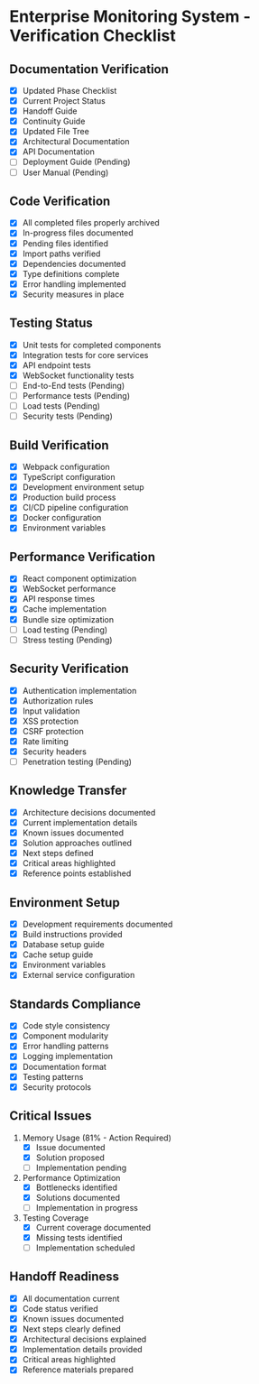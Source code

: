# Enterprise Monitoring System - Verification Checklist

## Documentation Verification
- [x] Updated Phase Checklist
- [x] Current Project Status
- [x] Handoff Guide
- [x] Continuity Guide
- [x] Updated File Tree
- [x] Architectural Documentation
- [x] API Documentation
- [ ] Deployment Guide (Pending)
- [ ] User Manual (Pending)

## Code Verification
- [x] All completed files properly archived
- [x] In-progress files documented
- [x] Pending files identified
- [x] Import paths verified
- [x] Dependencies documented
- [x] Type definitions complete
- [x] Error handling implemented
- [x] Security measures in place

## Testing Status
- [x] Unit tests for completed components
- [x] Integration tests for core services
- [x] API endpoint tests
- [x] WebSocket functionality tests
- [ ] End-to-End tests (Pending)
- [ ] Performance tests (Pending)
- [ ] Load tests (Pending)
- [ ] Security tests (Pending)

## Build Verification
- [x] Webpack configuration
- [x] TypeScript configuration
- [x] Development environment setup
- [x] Production build process
- [x] CI/CD pipeline configuration
- [x] Docker configuration
- [x] Environment variables

## Performance Verification
- [x] React component optimization
- [x] WebSocket performance
- [x] API response times
- [x] Cache implementation
- [x] Bundle size optimization
- [ ] Load testing (Pending)
- [ ] Stress testing (Pending)

## Security Verification
- [x] Authentication implementation
- [x] Authorization rules
- [x] Input validation
- [x] XSS protection
- [x] CSRF protection
- [x] Rate limiting
- [x] Security headers
- [ ] Penetration testing (Pending)

## Knowledge Transfer
- [x] Architecture decisions documented
- [x] Current implementation details
- [x] Known issues documented
- [x] Solution approaches outlined
- [x] Next steps defined
- [x] Critical areas highlighted
- [x] Reference points established

## Environment Setup
- [x] Development requirements documented
- [x] Build instructions provided
- [x] Database setup guide
- [x] Cache setup guide
- [x] Environment variables
- [x] External service configuration

## Standards Compliance
- [x] Code style consistency
- [x] Component modularity
- [x] Error handling patterns
- [x] Logging implementation
- [x] Documentation format
- [x] Testing patterns
- [x] Security protocols

## Critical Issues
1. Memory Usage (81% - Action Required)
   - [x] Issue documented
   - [x] Solution proposed
   - [ ] Implementation pending

2. Performance Optimization
   - [x] Bottlenecks identified
   - [x] Solutions documented
   - [ ] Implementation in progress

3. Testing Coverage
   - [x] Current coverage documented
   - [x] Missing tests identified
   - [ ] Implementation scheduled

## Handoff Readiness
- [x] All documentation current
- [x] Code status verified
- [x] Known issues documented
- [x] Next steps clearly defined
- [x] Architectural decisions explained
- [x] Implementation details provided
- [x] Critical areas highlighted
- [x] Reference materials prepared